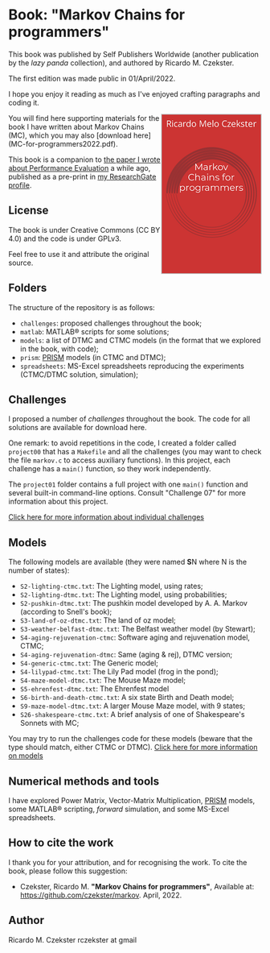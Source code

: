 # Book: "Markov Chains for programmers"
This book was published by Self Publishers Worldwide (another publication by the _lazy panda_ collection), and authored by Ricardo M. Czekster.

The first edition was made public in 01/April/2022. 

I hope you enjoy it reading as much as I've enjoyed crafting paragraphs and coding it.

<img style="float: right;" src="cover-imgs/cover-thumb.png">
You will find here supporting materials for the book I have written about Markov Chains (MC), which you may also [download here](MC-for-programmers2022.pdf).

This book is a companion to [the paper I wrote about Performance Evaluation](https://www.researchgate.net/publication/337623607_Introduction_to_Performance_Evaluation_of_Systems) a while ago, published as a pre-print in [my ResearchGate profile](https://www.researchgate.net/profile/Ricardo-Czekster).

## License
The book is under Creative Commons (CC BY 4.0) and the code is under GPLv3.

Feel free to use it and attribute the original source.

## Folders
The structure of the repository is as follows:

- `challenges`: proposed challenges throughout the book;
- `matlab`: MATLAB&reg; scripts for some solutions; 
- `models`: a list of DTMC and CTMC models (in the format that we explored in the book, with code);
- `prism`:  [PRISM](https://www.prismmodelchecker.org/) models (in CTMC and DTMC);
- `spreadsheets`: MS-Excel spreadsheets reproducing the experiments (CTMC/DTMC solution, simulation);

## Challenges
I proposed a number of _challenges_ throughout the book. The code for all solutions are available for download here.

One remark: to avoid repetitions in the code, I created a folder called `project00` that has a `Makefile` and all the challenges (you may want to check the file `markov.c` to access auxiliary functions). In this project, each challenge has a `main()` function, so they work independently.

The `project01` folder contains a full project with one `main()` function and several built-in command-line options. Consult "Challenge 07" for more information about this project.

[Click here for more information about individual challenges](challenges.md)


## Models
The following models are available (they were named **S**N where N is the number of states):

- `S2-lighting-ctmc.txt`: The Lighting model, using rates;
- `S2-lighting-dtmc.txt`: The Lighting model, using probabilities;
- `S2-pushkin-dtmc.txt`: The pushkin model developed by A. A. Markov (according to Snell's book);
- `S3-land-of-oz-dtmc.txt`: The land of oz model;
- `S3-weather-belfast-dtmc.txt`: The Belfast weather model (by Stewart);
- `S4-aging-rejuvenation-ctmc`: Software aging and rejuvenation model, CTMC;
- `S4-aging-rejuvenation-dtmc`: Same (aging & rej), DTMC version;
- `S4-generic-ctmc.txt`: The Generic model;
- `S4-lilypad-ctmc.txt`: The Lily Pad model (frog in the pond);
- `S4-maze-model-dtmc.txt`: The Mouse Maze model;
- `S5-ehrenfest-dtmc.txt`: The Ehrenfest model
- `S6-birth-and-death-ctmc.txt`: A six state Birth and Death model;
- `S9-maze-model-dtmc.txt`: A larger Mouse Maze model, with 9 states;
- `S26-shakespeare-ctmc.txt`: A brief analysis of one of Shakespeare's Sonnets with MC;

You may try to run the challenges code for these models (beware that the type should match, either CTMC or DTMC).
[Click here for more information on models](models.md)

## Numerical methods and tools
I have explored Power Matrix, Vector-Matrix Multiplication, [PRISM](https://www.prismmodelchecker.org/) models, some MATLAB&reg; scripting, _forward_ simulation, and some MS-Excel spreadsheets.

## How to cite the work
I thank you for your attribution, and for recognising the work.
To cite the book, please follow this suggestion:
- Czekster, Ricardo M. **"Markov Chains for programmers"**, Available at: https://github.com/czekster/markov. April, 2022.

## Author
Ricardo M. Czekster
rczekster at gmail
